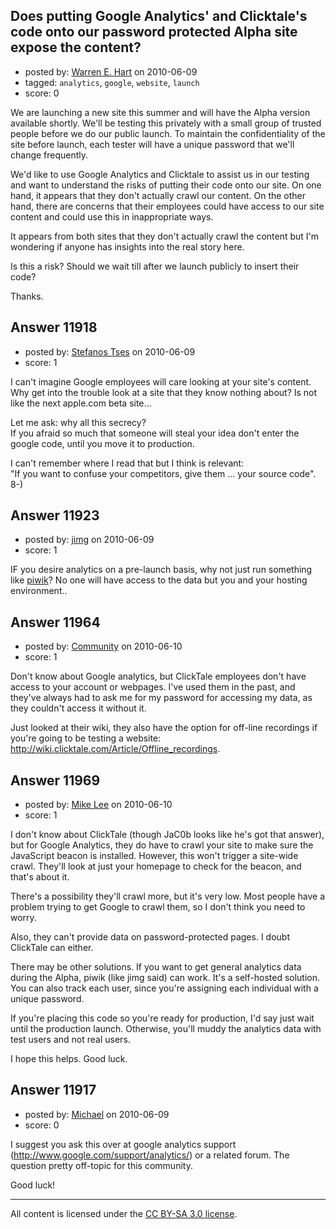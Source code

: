 ## Does putting Google Analytics' and Clicktale's code onto our password protected Alpha site expose the content?

- posted by: [Warren E. Hart](https://stackexchange.com/users/-1/2058-warren-e-hart) on 2010-06-09
- tagged: `analytics`, `google`, `website`, `launch`
- score: 0

We are launching a new site this summer and will have the Alpha version available shortly. We'll be testing this privately with a small group of trusted people before we do our public launch. To maintain the confidentiality of the site before launch, each tester will have a unique password that we'll change frequently.

We'd like to use Google Analytics and Clicktale to assist us in our testing and want to understand the risks of putting their code onto our site. On one hand, it appears that they don't actually crawl our content. On the other hand, there are concerns that their employees could have access to our site content and could use this in inappropriate ways.

It appears from both sites that they don't actually crawl the content but I'm wondering if anyone has insights into the real story here. 

Is this a risk? Should we wait till after we launch publicly to insert their code?

Thanks.


## Answer 11918

- posted by: [Stefanos Tses](https://stackexchange.com/users/-1/3178-stefanos-tses) on 2010-06-09
- score: 1

I can't imagine Google employees will care looking at your site's content. Why get into the trouble look at a site that they know nothing about? Is not like the next apple.com beta site...

Let me ask: why all this secrecy?  
If you afraid so much that someone will steal your idea don't enter the google code, until you move it to production.

I can't remember where I read that but I think is relevant:  
"If you want to confuse your competitors, give them ... your source code". 8-)


## Answer 11923

- posted by: [jimg](https://stackexchange.com/users/-1/2380-jimg) on 2010-06-09
- score: 1

<p>IF you desire analytics on a pre-launch basis, why not just run something like <a href="http://piwik.org/" rel="nofollow">piwik</a>?
No one will have access to the data but you and your hosting environment..</p>



## Answer 11964

- posted by: [Community](https://stackexchange.com/users/-1/-1-community) on 2010-06-10
- score: 1

Don't know about Google analytics, but ClickTale employees don't have access to your account or webpages. I've used them in the past, and they've always had to ask me for my password for accessing my data, as they couldn't access it without it.

Just looked at their wiki, they also have the option for off-line recordings if you're going to be testing a website: http://wiki.clicktale.com/Article/Offline_recordings.




## Answer 11969

- posted by: [Mike Lee](https://stackexchange.com/users/-1/3589-mike-lee) on 2010-06-10
- score: 1

I don't know about ClickTale (though JaC0b looks like he's got that answer), but for Google Analytics, they do have to crawl your site to make sure the JavaScript beacon is installed. However, this won't trigger a site-wide crawl. They'll look at just your homepage to check for the beacon, and that's about it.

There's a possibility they'll crawl more, but it's very low. Most people have a problem trying to get Google to crawl them, so I don't think you need to worry.

Also, they can't provide data on password-protected pages. I doubt ClickTale can either.

There may be other solutions. If you want to get general analytics data during the Alpha, piwik (like jimg said) can work. It's a self-hosted solution. You can also track each user, since you're assigning each individual with a unique password.

If you're placing this code so you're ready for production, I'd say just wait until the production launch. Otherwise, you'll muddy the analytics data with test users and not real users.

I hope this helps. Good luck.


## Answer 11917

- posted by: [Michael](https://stackexchange.com/users/-1/329-michael) on 2010-06-09
- score: 0

I suggest you ask this over at google analytics support (http://www.google.com/support/analytics/) or a related forum. The question pretty off-topic for this community.

Good luck!



---

All content is licensed under the [CC BY-SA 3.0 license](https://creativecommons.org/licenses/by-sa/3.0/).
